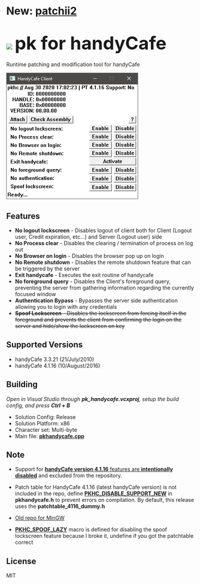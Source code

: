 # New: [patchii2](https://github.com/rogueeeee/patchii2)

# <img width="28" src="https://en.touhouwiki.net/images/7/7b/Th135Patchouli.png"> <font size=80> pk for handyCafe </font>
Runtime patching and modification tool for handyCafe

<img src ="https://raw.githubusercontent.com/rogueeeee/pk_handycafe/master/ss.png"/>

## Features
* <b>No logout lockscreen</b> - Disables logout of client both for Client (Logout user, Credit expiration, etc...) and Server (Logout user) side
* <b>No Process clear</b> - Disables the clearing / termination of process on log out
* <b>No Browser on login</b> - Disables the browser pop up on login
* <b>No Remote shutdown</b> - Disables the remote shutdown feature that can be triggered by the server
* <b>Exit handycafe</b> - Executes the exit routine of handycafe
* <b>No foreground query</b> - Disables the Client's foreground query, preventing the server from gathering information regarding the currently focused window
* <b>Authentication Bypass</b> - Bypasses the server side authentication allowing you to login with any credentials
* ~~<b>Spoof Lockscreen</b> - Disables the lockscreen from forcing itself in the foreground and prevents the client from confirming the login on the server and hide/show the lockscreen on key~~

## Supported Versions
* handyCafe 3.3.21 (21/July/2010)
* handyCafe 4.1.16 (10/August/2016)

## Building
<i>Open in Visual Studio through <b>pk_handycafe.vcxproj</b>, setup the build config, and press <b>Ctrl + B</b></i>
* Solution Config: Release
* Solution Platform: x86
* Character set: Multi-byte
* Main file: <b>[pkhandycafe.cpp](https://github.com/rogueeeee/pk_handycafe/blob/master/pkhandycafe.cpp)</b>

## Note

* Support for <u><b>handyCafe version 4.1.16</b> features are <b>intentionally disabled</b></u> and excluded from the repository.

* Patch table for HandyCafe 4.1.16 (latest handyCafe version) is not included
in the repo, define <b>[PKHC_DISABLE_SUPPORT_NEW](https://github.com/rogueeeee/pk_handycafe/blob/master/pkhandycafe.h#L8)</b> in <b>pkhandycafe.h</b>
to prevent errors on compilation. By default, this release uses the <b>patchtable_4116_dummy.h</b>

* [Old repo for MinGW](https://github.com/rogueeeee/pk_handycafe/releases/tag/0.0.2)

* <b>[PKHC_SPOOF_LAZY](https://github.com/rogueeeee/pk_handycafe/blob/master/pkhandycafe.h#L9)</b> macro is defined for disabling the spoof lockscreen feature because I broke it, undefine if you got the patchtable correct

## License
MIT